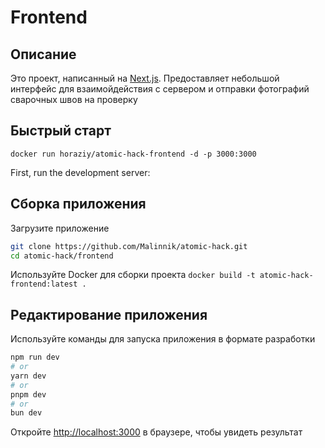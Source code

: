 # Frontend

## Описание
Это проект, написанный на [Next.js](https://nextjs.org/). Предоставляет небольшой интерфейс для взаимойдействия с сервером и отправки фотографий сварочных швов на проверку

## Быстрый старт

`docker run horaziy/atomic-hack-frontend -d -p 3000:3000`

First, run the development server:


## Сборка приложения
Загрузите приложение
```bash
git clone https://github.com/Malinnik/atomic-hack.git
cd atomic-hack/frontend
```
Используйте Docker для сборки проекта
`docker build -t atomic-hack-frontend:latest .`

## Редактирование приложения
Используйте команды для запуска приложения в формате разработки
```bash
npm run dev
# or
yarn dev
# or
pnpm dev
# or
bun dev
```
Откройте [http://localhost:3000](http://localhost:3000) в браузере, чтобы увидеть результат


